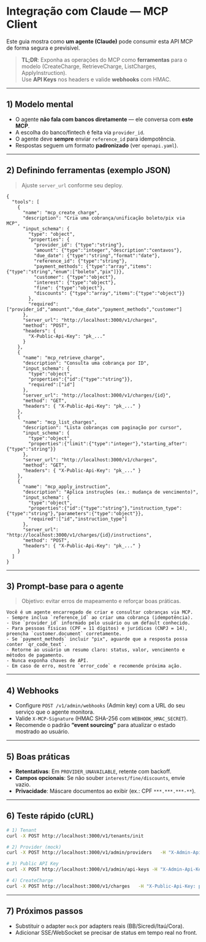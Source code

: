 # Integração com Claude — MCP Client

Este guia mostra como **um agente (Claude)** pode consumir esta API MCP de forma segura e previsível.

> **TL;DR**: Exponha as operações do MCP como **ferramentas** para o modelo (CreateCharge, RetrieveCharge, ListCharges, ApplyInstruction).  
> Use **API Keys** nos headers e valide **webhooks** com HMAC.

---

## 1) Modelo mental
- O agente **não fala com bancos diretamente** — ele conversa com **este MCP**.
- A escolha do banco/fintech é feita via `provider_id`.
- O agente deve **sempre** enviar `reference_id` para idempotência.
- Respostas seguem um formato **padronizado** (ver `openapi.yaml`).

---

## 2) Definindo ferramentas (exemplo JSON)
> Ajuste `server_url` conforme seu deploy.

```jsonc
{
  "tools": [
    {
      "name": "mcp_create_charge",
      "description": "Cria uma cobrança/unificação boleto/pix via MCP",
      "input_schema": {
        "type": "object",
        "properties": {
          "provider_id": {"type":"string"},
          "amount": {"type":"integer","description":"centavos"},
          "due_date": {"type":"string","format":"date"},
          "reference_id": {"type":"string"},
          "payment_methods": {"type":"array","items":{"type":"string","enum":["boleto","pix"]}},
          "customer": {"type":"object"},
          "interest": {"type":"object"},
          "fine": {"type":"object"},
          "discounts": {"type":"array","items":{"type":"object"}}
        },
        "required": ["provider_id","amount","due_date","payment_methods","customer"]
      },
      "server_url": "http://localhost:3000/v1/charges",
      "method": "POST",
      "headers": {
        "X-Public-Api-Key": "pk_..."
      }
    },
    {
      "name": "mcp_retrieve_charge",
      "description": "Consulta uma cobrança por ID",
      "input_schema": {
        "type":"object",
        "properties":{"id":{"type":"string"}},
        "required":["id"]
      },
      "server_url": "http://localhost:3000/v1/charges/{id}",
      "method": "GET",
      "headers": { "X-Public-Api-Key": "pk_..." }
    },
    {
      "name": "mcp_list_charges",
      "description": "Lista cobranças com paginação por cursor",
      "input_schema": {
        "type":"object",
        "properties":{"limit":{"type":"integer"},"starting_after":{"type":"string"}}
      },
      "server_url": "http://localhost:3000/v1/charges",
      "method": "GET",
      "headers": { "X-Public-Api-Key": "pk_..." }
    },
    {
      "name": "mcp_apply_instruction",
      "description": "Aplica instruções (ex.: mudança de vencimento)",
      "input_schema": {
        "type":"object",
        "properties":{"id":{"type":"string"},"instruction_type":{"type":"string"},"parameters":{"type":"object"}},
        "required":["id","instruction_type"]
      },
      "server_url": "http://localhost:3000/v1/charges/{id}/instructions",
      "method": "POST",
      "headers": { "X-Public-Api-Key": "pk_..." }
    }
  ]
}
```

---

## 3) Prompt-base para o agente
> Objetivo: evitar erros de mapeamento e reforçar boas práticas.

```text
Você é um agente encarregado de criar e consultar cobranças via MCP.
- Sempre inclua `reference_id` ao criar uma cobrança (idempotência).
- Use `provider_id` informado pelo usuário ou um default conhecido.
- Para pessoas físicas (CPF = 11 dígitos) e jurídicas (CNPJ = 14), preencha `customer.document` corretamente.
- Se `payment_methods` incluir "pix", aguarde que a resposta possa conter `qr_code_text`.
- Retorne ao usuário um resumo claro: status, valor, vencimento e métodos de pagamento.
- Nunca exponha chaves de API.
- Em caso de erro, mostre `error_code` e recomende próxima ação.
```

---

## 4) Webhooks
- Configure `POST /v1/admin/webhooks` (Admin key) com a URL do seu serviço que o agente monitora.
- Valide `X-MCP-Signature` (HMAC SHA-256 com `WEBHOOK_HMAC_SECRET`).
- Recomende o padrão **“event sourcing”** para atualizar o estado mostrado ao usuário.

---

## 5) Boas práticas
- **Retentativas**: Em `PROVIDER_UNAVAILABLE`, retente com backoff.
- **Campos opcionais**: Se não souber `interest/fine/discounts`, envie vazio.
- **Privacidade**: Máscare documentos ao exibir (ex.: CPF `***.***.***-**`).

---

## 6) Teste rápido (cURL)
```bash
# 1) Tenant
curl -X POST http://localhost:3000/v1/tenants/init

# 2) Provider (mock)
curl -X POST http://localhost:3000/v1/admin/providers   -H "X-Admin-Api-Key: sk_admin_..."   -H "Content-Type: application/json"   -d '{"provider_type":"mock","friendly_name":"Conta Mock","credentials":{},"provider_specific_config":{}}'

# 3) Public API Key
curl -X POST http://localhost:3000/v1/admin/api-keys -H "X-Admin-Api-Key: sk_admin_..."

# 4) CreateCharge
curl -X POST http://localhost:3000/v1/charges   -H "X-Public-Api-Key: pk_..." -H "Content-Type: application/json"   -d '{"provider_id":"...","amount":9900,"due_date":"2025-09-10","payment_methods":["boleto","pix"],"customer":{"name":"Teste","document":"12345678901"}}'
```

---

## 7) Próximos passos
- Substituir o adapter `mock` por adapters reais (BB/Sicredi/Itaú/Cora).
- Adicionar SSE/WebSocket se precisar de status em tempo real no front.
